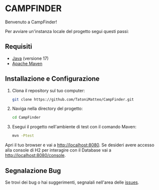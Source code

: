CAMPFINDER
==========

Benvenuto a CampFinder!

Per avviare un'instanza locale del progetto segui questi passi:

## Requisiti

- [Java](https://www.java.com/) (versione 17)
- [Apache Maven](https://maven.apache.org/)

## Installazione e Configurazione

1. Clona il repository sul tuo computer:

    ```bash
    git clone https://github.com/TatoniMatteo/CampFinder.git
    ```

2. Naviga nella directory del progetto:

    ```bash
    cd CampFinder
    ```

3. Esegui il progetto nell'ambiente di test con il comando Maven:

    ```bash
    mvn -Ptest
    ```

Apri il tuo browser e vai a [http://localhost:8080](http://localhost:8080).
Se desideri avere accesso alla console di H2 per interagire con il Database
vai a [http://localhost:8080/console](http://localhost:8080/console).

## Segnalazione Bug

Se trovi dei bug o hai suggerimenti, segnalali nell'area delle [issues](https://github.com/tuonome/progetto/issues).
